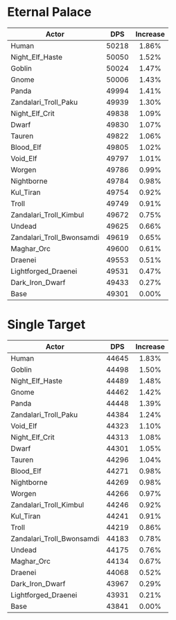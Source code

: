 # Eternal Palace
| Actor | DPS | Increase |
|---|:---:|:---:|
|Human|50218|1.86%|
|Night_Elf_Haste|50050|1.52%|
|Goblin|50024|1.47%|
|Gnome|50006|1.43%|
|Panda|49994|1.41%|
|Zandalari_Troll_Paku|49939|1.30%|
|Night_Elf_Crit|49838|1.09%|
|Dwarf|49830|1.07%|
|Tauren|49822|1.06%|
|Blood_Elf|49805|1.02%|
|Void_Elf|49797|1.01%|
|Worgen|49786|0.99%|
|Nightborne|49784|0.98%|
|Kul_Tiran|49754|0.92%|
|Troll|49749|0.91%|
|Zandalari_Troll_Kimbul|49672|0.75%|
|Undead|49625|0.66%|
|Zandalari_Troll_Bwonsamdi|49619|0.65%|
|Maghar_Orc|49600|0.61%|
|Draenei|49553|0.51%|
|Lightforged_Draenei|49531|0.47%|
|Dark_Iron_Dwarf|49433|0.27%|
|Base|49301|0.00%|

# Single Target
| Actor | DPS | Increase |
|---|:---:|:---:|
|Human|44645|1.83%|
|Goblin|44498|1.50%|
|Night_Elf_Haste|44489|1.48%|
|Gnome|44462|1.42%|
|Panda|44448|1.39%|
|Zandalari_Troll_Paku|44384|1.24%|
|Void_Elf|44323|1.10%|
|Night_Elf_Crit|44313|1.08%|
|Dwarf|44301|1.05%|
|Tauren|44296|1.04%|
|Blood_Elf|44271|0.98%|
|Nightborne|44269|0.98%|
|Worgen|44266|0.97%|
|Zandalari_Troll_Kimbul|44246|0.92%|
|Kul_Tiran|44241|0.91%|
|Troll|44219|0.86%|
|Zandalari_Troll_Bwonsamdi|44183|0.78%|
|Undead|44175|0.76%|
|Maghar_Orc|44134|0.67%|
|Draenei|44068|0.52%|
|Dark_Iron_Dwarf|43967|0.29%|
|Lightforged_Draenei|43931|0.21%|
|Base|43841|0.00%|
